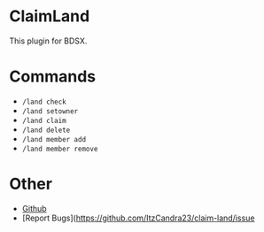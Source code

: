 # ClaimLand
This plugin for BDSX.

# Commands
* `/land check`
* `/land setowner`
* `/land claim`
* `/land delete`
* `/land member add`
* `/land member remove`

# Other
* [Github](https://github.com/ItzCandra23/claim-land)
* [Report Bugs](https://github.com/ItzCandra23/claim-land/issue
